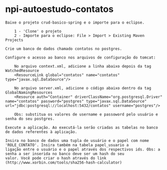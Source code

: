# npi-autoestudo-contatos



    Baixe o projeto crud-basico-spring e o importe para o eclipse.

        1 - 'Clone' o projeto
        2 - Importe para o eclipse: File > Import > Existing Maven Projects

    Crie um banco de dados chamado contatos no postgres.

    Configure o acesso ao banco nos arquivos de configuração do tomcat:

        No arquivo context.xml, adicione a linha abaixo depois da tag WatchedResource
        <ResourceLink global="contatos" name="contatos" type="javax.sql.DataSource"/>

        No arquivo server.xml, adicione o código abaixo dentro da tag GlobalNamingResources
        <Resource auth="Container" driverClassName="org.postgresql.Driver" name="contatos" password="postgres" type="javax.sql.DataSource" url="jdbc:postgresql://localhost:5432/contatos" username="postgres"/>

        Obs: substitua os valores de username e passoword pelo usuário e senha do seu postgres.

    Execute a aplicação. Ao executá-la serão criadas as tabelas no banco de dados referentes à aplicação.

    Insira no banco de dados uma tupla de usuário e o papel com nome 'ROLE_CONTATO'. Insira também na tabela papel_usuario a
    ligação entre o usuário e o papel através dos respectivos ids. Obs: a senha a ser inserida no banco deve ser um hash do seu
    valor. Você pode criar o hash através do link (http://www.xorbin.com/tools/sha256-hash-calculator)
    

